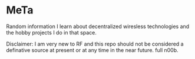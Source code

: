 # MeTa

Random information I learn about decentralized wiresless technologies and the hobby projects I do in that space.

Disclaimer:  I am very new to RF and this repo should not be considered a definative source at present or at any time in the near future. full n00b.
